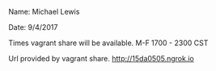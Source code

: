Name: Michael Lewis

Date: 9/4/2017

Times vagrant share will be available. M-F 1700 - 2300 CST

Url provided by vagrant share. http://15da0505.ngrok.io

